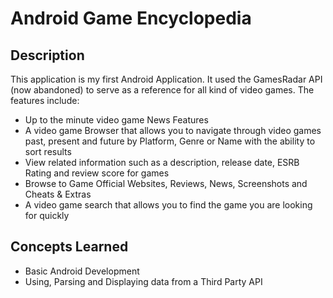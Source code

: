 # Android Game Encyclopedia

## Description
This application is my first Android Application.  It used the GamesRadar API (now abandoned) to serve as a reference
for all kind of video games. 
The features include:
* Up to the minute video game News Features
* A video game Browser that allows you to navigate through video games past, present and future by Platform, Genre or Name with the ability to sort results
* View related information such as a description, release date, ESRB Rating and review score for games
* Browse to Game Official Websites, Reviews, News, Screenshots and Cheats & Extras
* A video game search that allows you to find the game you are looking for quickly

## Concepts Learned
* Basic Android Development
* Using, Parsing and Displaying data from a Third Party API